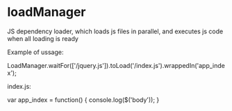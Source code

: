 loadManager
===========

JS dependency loader, which loads js files in parallel, and executes js code when all loading is ready

Example of ussage:

LoadManager.waitFor(['/jquery.js']).toLoad('/index.js').wrappedIn('app_index');


index.js:

var app_index = function() {
    console.log($('body'));
}

